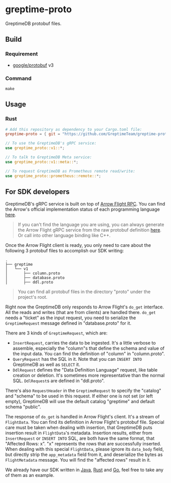 # greptime-proto

GreptimeDB protobuf files.

## Build

### Requirement

- [google/protobuf](https://github.com/protocolbuffers/protobuf) v3

### Command

```text
make
```

## Usage

### Rust

```Toml
# Add this repository as dependency to your Cargo.toml file:
greptime-proto = { git = "https://github.com/GreptimeTeam/greptime-proto.git" }
```

```Rust
// To use the GreptimeDB's gRPC service:
use greptime_proto::v1::*;

// To talk to GreptimeDB Meta service:
use greptime_proto::v1::meta::*;

// To request GreptimeDB as Prometheus remote read/write:
use greptime_proto::prometheus::remote::*;
```

## For SDK developers

GreptimeDB's gRPC service is built on top of [Arrow Flight RPC](https://arrow.apache.org/docs/format/Flight.html). You can find the Arrow's official implementation status of each programming language [here](https://arrow.apache.org/docs/status.html#flight-rpc).

> If you can't find the language you are using, you can always generate the Arrow Flight gRPC service from the raw protobuf definition [here](https://arrow.apache.org/docs/format/Flight.html#protocol-buffer-definitions). Or call into other language binding like C++. 

Once the Arrow Flight client is ready, you only need to care about the following 3 protobuf files to accomplish our SDK writing:

```text
.
├── greptime
│   └── v1
│       ├── column.proto        
│       ├── database.proto      
│       ├── ddl.proto            
```

> You can find all protobuf files in the directory "proto" under the project's root.

Right now the GreptimeDB only responds to Arrow Flight's `do_get` interface. All the reads and writes (that are from clients) are handled there. `do_get` needs a "ticket" as the input request, you need to serialize the `GreptimeRequest` message defined in "database.proto" for it.

There are 3 kinds of `GreptimeRequest`, which are:

- `InsertRequest`, carries the data to be ingested. It's a little verbose to assemble, especially the "column"s that define the schema and value of the input data. You can find the definition of "column" in "column.proto".
- `QueryRequest` has the SQL in it. Note that you can `INSERT INTO` GreptimeDB as well as `SELECT` it.
- `DdlRequest` defines the "Data Definition Language" request, like table creation or deletion. It's sometimes more representative than the normal SQL. `DdlRequest`s are defined in "ddl.proto".

There's also `RequestHeader` in the `GreptimeRequest` to specify the "catalog" and "schema" to be used in this request. If either one is not set (or left empty), GreptimeDB will use the default catalog "greptime" and default schema "public".

The response of `do_get` is handled in Arrow Flight's client. It's a stream of `FlightData`. You can find its definition in Arrow Flight's protobuf file. Special care must be taken when dealing with insertion, that GreptimeDB puts insertion result in `FlightData`'s metadata. Insertion results, either from `InsertRequest` or `INSERT INTO` SQL, are both have the same format, that "Affected Rows: x". "x" represents the rows that are successfully inserted. When dealing with this special `FlightData`, please ignore its `data_body` field, but directly strip the `app_metadata` field from it, and deserialize the bytes as `FlightMetadata` message. You will find the "affected rows" result in it.

We already have our SDK written in [Java](https://github.com/GreptimeTeam/greptimedb-client-java), [Rust]() and [Go](), feel free to take any of them as an example.
